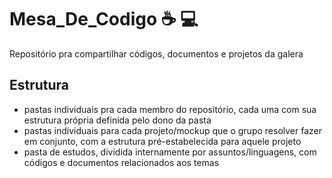 # Mesa_De_Codigo :coffee: :computer:
Repositório pra compartilhar códigos, documentos e projetos da galera

## Estrutura

* pastas individuais pra cada membro do repositório, cada uma com sua estrutura própria definida pelo dono da pasta
* pastas individuais para cada projeto/mockup que o grupo resolver fazer em conjunto, com a estrutura pré-estabelecida para aquele projeto
* pasta de estudos, dividida internamente por assuntos/linguagens, com códigos e documentos relacionados aos temas
